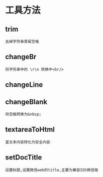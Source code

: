 # 工具方法

## trim
 ``去掉字符串首尾空格``
 

## changeBr 
 ``将字符串中的 \r\n 转换中<br/>``

## changeLine
 

## changeBlank
``将空格转换为&nbsp;`` 

## textareaToHtml
``富文本内容转化为安全内容``

## setDocTitle  
``设置标题,设置微信web的title,主要为兼容IOS微信端``


